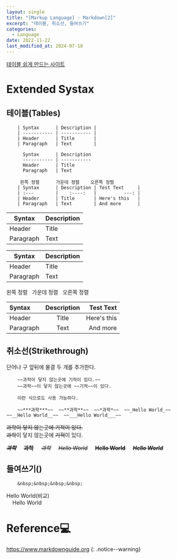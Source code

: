 ```yaml
---
layout: single
title: "[Markup Language] - Markdown[2]"
excerpt: "테이블, 취소선, 들여쓰기"
categories:
  - Language
date: 2022-11-22
last_modified_at: 2024-07-18
---
```


[테이블 쉽게 만드는 사이트][1]

[1]:https://www.tablesgenerator.com/ 

# Extended Systax 

## 테이블(Tables)


```
    | Syntax      | Description |
    | ----------- | ----------- |
    | Header      | Title       |
    | Paragraph   | Text        |

      Syntax      | Description 
      ----------- | ----------- 
      Header      | Title       
      Paragraph   | Text       
      
     왼쪽 정렬      가운데 정렬    오른쪽 정렬
    | Syntax      | Description | Test Text     |
    | :---        |    :----:   |          ---: |
    | Header      | Title       | Here's this   |
    | Paragraph   | Text        | And more      |
```

| Syntax      | Description |
| ----------- | ----------- |
| Header      | Title       |
| Paragraph   | Text        |

 Syntax      | Description 
 ----------- | ----------- 
 Header      | Title       
 Paragraph   | Text       

왼쪽 정렬 &nbsp; 가운데 정렬 &nbsp; 오른쪽 정렬<br>

| Syntax      | Description | Test Text     |
| :---        |    :----:   |          ---: |
| Header      | Title       | Here's this   |
| Paragraph   | Text        | And more      |


## 취소선(Strikethrough)

단어나 구 앞뒤에 물결 두 개를 추가한다.<br>

```
    ~~과학이 닿지 않는곳에 기적이 있다.~~
    ~~과학~~이 닿지 않는곳에 ~~기적~~이 있다.

    이런 식으로도 사용 가능하다. 

    ~~***과학***~~  ~~**과학**~~  ~~*과학*~~  ~~_Hello World_~~   ~~__Hello World__~~  ~~___Hello World___~~
```

~~과학이 닿지 않는곳에 기적이 있다.~~<br>
~~과학~~이 닿지 않는곳에 ~~기적~~이 있다.

~~***과학***~~ &nbsp; &nbsp; ~~**과학**~~ &nbsp; &nbsp; ~~*과학*~~ &nbsp; &nbsp; ~~_Hello World_~~ &nbsp; &nbsp; ~~__Hello World__~~ &nbsp; &nbsp; ~~___Hello World___~~

## 들여쓰기()

```
    &nbsp;&nbsp;&nbsp;&nbsp;
```

Hello World\(비교\)<br>
&nbsp;&nbsp;&nbsp;&nbsp;Hello World<br>

# Reference💻

<https://www.markdownguide.org>
{: .notice--warning}